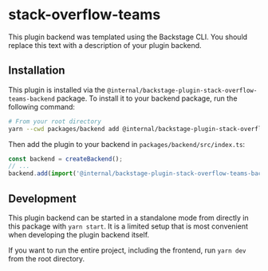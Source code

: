 # stack-overflow-teams

This plugin backend was templated using the Backstage CLI. You should replace this text with a description of your plugin backend.

## Installation

This plugin is installed via the `@internal/backstage-plugin-stack-overflow-teams-backend` package. To install it to your backend package, run the following command:

```bash
# From your root directory
yarn --cwd packages/backend add @internal/backstage-plugin-stack-overflow-teams-backend
```

Then add the plugin to your backend in `packages/backend/src/index.ts`:

```ts
const backend = createBackend();
// ...
backend.add(import('@internal/backstage-plugin-stack-overflow-teams-backend'));
```

## Development

This plugin backend can be started in a standalone mode from directly in this
package with `yarn start`. It is a limited setup that is most convenient when
developing the plugin backend itself.

If you want to run the entire project, including the frontend, run `yarn dev` from the root directory.
